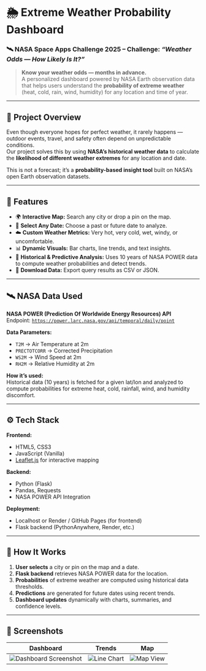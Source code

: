 # 🌦️ Extreme Weather Probability Dashboard

### 🛰️ NASA Space Apps Challenge 2025 – Challenge: *“Weather Odds — How Likely Is It?”*

> **Know your weather odds — months in advance.**  
> A personalized dashboard powered by NASA Earth observation data that helps users understand the **probability of extreme weather** (heat, cold, rain, wind, humidity) for any location and time of year.

---

## 🚀 Project Overview

Even though everyone hopes for perfect weather, it rarely happens — outdoor events, travel, and safety often depend on unpredictable conditions.  
Our project solves this by using **NASA’s historical weather data** to calculate the **likelihood of different weather extremes** for any location and date.  

This is not a forecast; it’s a **probability-based insight tool** built on NASA’s open Earth observation datasets.

---

## 🧩 Features

- 🌍 **Interactive Map:** Search any city or drop a pin on the map.  
- 📅 **Select Any Date:** Choose a past or future date to analyze.  
- ☁️ **Custom Weather Metrics:** Very hot, very cold, wet, windy, or uncomfortable.  
- 📊 **Dynamic Visuals:** Bar charts, line trends, and text insights.  
- 🧠 **Historical & Predictive Analysis:** Uses 10 years of NASA POWER data to compute weather probabilities and detect trends.  
- 💾 **Download Data:** Export query results as CSV or JSON.  

---

## 🛰️ NASA Data Used

**NASA POWER (Prediction Of Worldwide Energy Resources) API**  
Endpoint: [`https://power.larc.nasa.gov/api/temporal/daily/point`](https://power.larc.nasa.gov/api/temporal/daily/point)  

**Data Parameters:**
- `T2M` → Air Temperature at 2m  
- `PRECTOTCORR` → Corrected Precipitation  
- `WS2M` → Wind Speed at 2m  
- `RH2M` → Relative Humidity at 2m  

**How it’s used:**  
Historical data (10 years) is fetched for a given lat/lon and analyzed to compute probabilities for extreme heat, cold, rainfall, wind, and humidity discomfort.

---

## ⚙️ Tech Stack

**Frontend:**  
- HTML5, CSS3  
- JavaScript (Vanilla)  
- [Leaflet.js](https://leafletjs.com/) for interactive mapping  

**Backend:**  
- Python (Flask)  
- Pandas, Requests  
- NASA POWER API Integration  

**Deployment:**  
- Localhost or Render / GitHub Pages (for frontend)  
- Flask backend (PythonAnywhere, Render, etc.)

---

## 🔄 How It Works

1. **User selects** a city or pin on the map and a date.  
2. **Flask backend** retrieves NASA POWER data for the location.  
3. **Probabilities** of extreme weather are computed using historical data thresholds.  
4. **Predictions** are generated for future dates using recent trends.  
5. **Dashboard updates** dynamically with charts, summaries, and confidence levels.  

---

## 📸 Screenshots

| Dashboard | Trends | Map |
|------------|---------|-----|
| ![Dashboard Screenshot](docs/dashboard.png) | ![Line Chart](docs/trends.png) | ![Map View](docs/map.png) |
